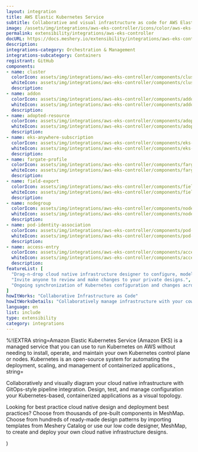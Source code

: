 ```yaml
---
layout: integration
title: AWS Elastic Kubernetes Service
subtitle: Collaborative and visual infrastructure as code for AWS Elastic Kubernetes Service
image: /assets/img/integrations/aws-eks-controller/icons/color/aws-eks-controller-color.svg
permalink: extensibility/integrations/aws-eks-controller
docURL: https://docs.meshery.io/extensibility/integrations/aws-eks-controller
description: 
integrations-category: Orchestration & Management
integrations-subcategory: Containers
registrant: GitHub
components: 
- name: cluster
  colorIcon: assets/img/integrations/aws-eks-controller/components/cluster/icons/color/cluster-color.svg
  whiteIcon: assets/img/integrations/aws-eks-controller/components/cluster/icons/white/cluster-white.svg
  description: 
- name: addon
  colorIcon: assets/img/integrations/aws-eks-controller/components/addon/icons/color/addon-color.svg
  whiteIcon: assets/img/integrations/aws-eks-controller/components/addon/icons/white/addon-white.svg
  description: 
- name: adopted-resource
  colorIcon: assets/img/integrations/aws-eks-controller/components/adopted-resource/icons/color/adopted-resource-color.svg
  whiteIcon: assets/img/integrations/aws-eks-controller/components/adopted-resource/icons/white/adopted-resource-white.svg
  description: 
- name: eks-anywhere-subscription
  colorIcon: assets/img/integrations/aws-eks-controller/components/eks-anywhere-subscription/icons/color/eks-anywhere-subscription-color.svg
  whiteIcon: assets/img/integrations/aws-eks-controller/components/eks-anywhere-subscription/icons/white/eks-anywhere-subscription-white.svg
  description: 
- name: fargate-profile
  colorIcon: assets/img/integrations/aws-eks-controller/components/fargate-profile/icons/color/fargate-profile-color.svg
  whiteIcon: assets/img/integrations/aws-eks-controller/components/fargate-profile/icons/white/fargate-profile-white.svg
  description: 
- name: field-export
  colorIcon: assets/img/integrations/aws-eks-controller/components/field-export/icons/color/field-export-color.svg
  whiteIcon: assets/img/integrations/aws-eks-controller/components/field-export/icons/white/field-export-white.svg
  description: 
- name: nodegroup
  colorIcon: assets/img/integrations/aws-eks-controller/components/nodegroup/icons/color/nodegroup-color.svg
  whiteIcon: assets/img/integrations/aws-eks-controller/components/nodegroup/icons/white/nodegroup-white.svg
  description: 
- name: pod-identity-association
  colorIcon: assets/img/integrations/aws-eks-controller/components/pod-identity-association/icons/color/pod-identity-association-color.svg
  whiteIcon: assets/img/integrations/aws-eks-controller/components/pod-identity-association/icons/white/pod-identity-association-white.svg
  description: 
- name: access-entry
  colorIcon: assets/img/integrations/aws-eks-controller/components/access-entry/icons/color/access-entry-color.svg
  whiteIcon: assets/img/integrations/aws-eks-controller/components/access-entry/icons/white/access-entry-white.svg
  description: 
featureList: [
  "Drag-n-drop cloud native infrastructure designer to configure, model, and deploy your workloads.",
  "Invite anyone to review and make changes to your private designs.",
  "Ongoing synchronization of Kubernetes configuration and changes across any number of clusters."
]
howItWorks: "Collaborative Infrastructure as Code"
howItWorksDetails: "Collaboratively manage infrastructure with your coworkers synchronously sharing the same designs."
language: en
list: include
type: extensibility
category: integrations
---
```

%!(EXTRA string=Amazon Elastic Kubernetes Service (Amazon EKS) is a managed service that you can use to run Kubernetes on AWS without needing to install, operate, and maintain your own Kubernetes control plane or nodes. Kubernetes is an open-source system for automating the deployment, scaling, and management of containerized applications., string=<p>
    Collaboratively and visually diagram your cloud native infrastructure with GitOps-style pipeline integration. Design, test, and manage configuration your Kubernetes-based, containerized applications as a visual topology.
</p>
<p>
    Looking for best practice cloud native design and deployment best practices? Choose from thousands of pre-built components in MeshMap. Choose from hundreds of ready-made design patterns by importing templates from Meshery Catalog or use our low code designer, MeshMap, to create and deploy your own cloud native infrastructure designs.
</p>)